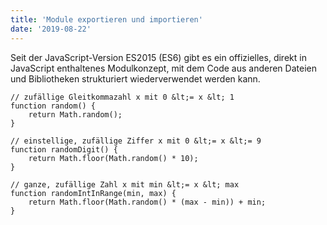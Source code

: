 ```yaml
---
title: 'Module exportieren und importieren'
date: '2019-08-22'
---
```


Seit der JavaScript-Version ES2015 (ES6) gibt es ein offizielles, direkt in JavaScript enthaltenes Modulkonzept, mit dem Code aus anderen Dateien und Bibliotheken strukturiert wiederverwendet werden kann.

```
// zufällige Gleitkommazahl x mit 0 &lt;= x &lt; 1
function random() {
    return Math.random();
}

// einstellige, zufällige Ziffer x mit 0 &lt;= x &lt;= 9
function randomDigit() {
    return Math.floor(Math.random() * 10);
}

// ganze, zufällige Zahl x mit min &lt;= x &lt; max
function randomIntInRange(min, max) {
    return Math.floor(Math.random() * (max - min)) + min;
}
```
